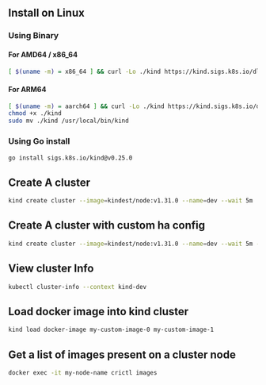 ## Install on Linux

### Using Binary

#### For AMD64 / x86_64
```bash
[ $(uname -m) = x86_64 ] && curl -Lo ./kind https://kind.sigs.k8s.io/dl/v0.25.0/kind-linux-amd64
```
#### For ARM64
```bash
[ $(uname -m) = aarch64 ] && curl -Lo ./kind https://kind.sigs.k8s.io/dl/v0.25.0/kind-linux-arm64
chmod +x ./kind
sudo mv ./kind /usr/local/bin/kind
```

### Using Go install
```bash
go install sigs.k8s.io/kind@v0.25.0
```

## Create A cluster

```bash
kind create cluster --image=kindest/node:v1.31.0 --name=dev --wait 5m
```

## Create A cluster with custom ha config

```bash
kind create cluster --image=kindest/node:v1.31.0 --name=dev --wait 5m --config control-plane-ha.yaml
```


## View cluster Info

```bash
kubectl cluster-info --context kind-dev
```

## Load docker image into kind cluster

```bash
kind load docker-image my-custom-image-0 my-custom-image-1
```

##  Get a list of images present on a cluster node

```bash
docker exec -it my-node-name crictl images
```





